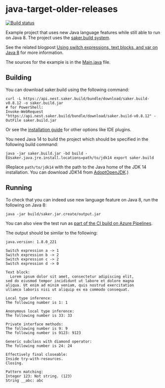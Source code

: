 # java-target-older-releases

[![Build status](https://img.shields.io/azure-devops/build/sipkab/9d59d82f-91d9-4ebe-afde-9576467ac8b6/5/master)](https://dev.azure.com/sipkab/java-target-older-releases/_build?definitionId=5)

Example project that uses new Java language features while still able to run on Java 8. The project uses the [saker.build system](https://github.com/sakerbuild/saker.build).

See the related blogpost [Using switch expressions, text blocks, and var on Java 8](https://saker.build/blog/java_target_older_releases/) for more information.

The sources for the example is in the [Main.java](src/test/Main.java) file.

## Building

You can download saker.build using the following command:

```
curl -L https://api.nest.saker.build/bundle/download/saker.build-v0.8.12 -o saker.build.jar
# for PowerShell:
Invoke-WebRequest "https://api.nest.saker.build/bundle/download/saker.build-v0.8.12" -OutFile saker.build.jar
```

Or see the [installation guide](https://saker.build/saker.build/doc/installation.html) for other options like IDE plugins.

You need Java 14 to build the project which should be specified in the following build command:

```
java -jar saker.build.jar -bd build -EUsaker.java.jre.install.locations=path/to/jdk14 export saker.build
```

(Replace `path/to/jdk14` with the path to the Java home of the JDK 14 installation. You can download JDK14 from [AdoptOpenJDK](https://adoptopenjdk.net/archive.html?variant=openjdk14).)

## Running

To check that you can indeed use new language feature on Java 8, run the following on Java 8:

```
java -jar build/saker.jar.create/output.jar
```

You can also view the test run as [part of the CI build on Azure Pipelines](https://dev.azure.com/sipkab/java-target-older-releases/_build/results?buildId=53&view=logs&j=12f1170f-54f2-53f3-20dd-22fc7dff55f9&t=59a85588-b0ba-5043-24c4-d9e29d89c6f6).

The output should be similar to the following:

```plaintext
java.version: 1.8.0_221

Switch expression a -> 1
Switch expression b -> 2
Switch expression c -> 2
Switch expression d -> 0

Text block:
  Lorem ipsum dolor sit amet, consectetur adipiscing elit,
sed do eiusmod tempor incididunt ut labore et dolore magna
aliqua. Ut enim ad minim veniam, quis nostrud exercitation
ullamco laboris nisi ut aliquip ex ea commodo consequat.

Local type inference:
The following number is 1: 1

Anonymous local type inference:
The following number is 33: 33

Private interface methods:
The following number is 9: 9
The following number is 9123: 9123

Generic subclass with diamond operator:
The following number is 24: 24

Effectively final closeable:
Inside try-with-resources.
Closing.

Pattern matching:
Integer 123: Not string. (123)
String __abc: abc
```

